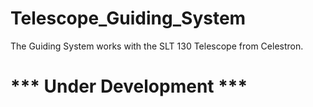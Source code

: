 # Telescope_Guiding_System

The Guiding System works with the SLT 130 Telescope from Celestron.

# *** Under Development ***
